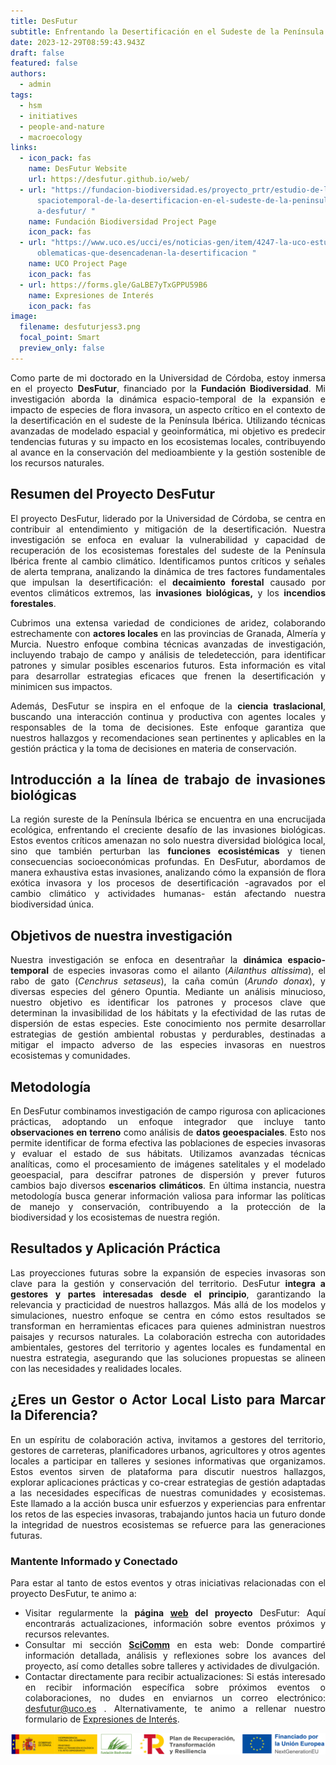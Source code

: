 ```yaml
---
title: DesFutur
subtitle: Enfrentando la Desertificación en el Sudeste de la Península Ibérica
date: 2023-12-29T08:59:43.943Z
draft: false
featured: false
authors:
  - admin
tags:
  - hsm
  - initiatives
  - people-and-nature
  - macroecology
links:
  - icon_pack: fas
    name: DesFutur Website
    url: https://desfutur.github.io/web/
  - url: "https://fundacion-biodiversidad.es/proyecto_prtr/estudio-de-la-dinamica-e\
      spaciotemporal-de-la-desertificacion-en-el-sudeste-de-la-peninsula-iberic\
      a-desfutur/ "
    name: Fundación Biodiversidad Project Page
    icon_pack: fas
  - url: "https://www.uco.es/ucci/es/noticias-gen/item/4247-la-uco-estudiara-las-pr\
      oblematicas-que-desencadenan-la-desertificacion "
    name: UCO Project Page
    icon_pack: fas
  - url: https://forms.gle/GaLBE7yTxGPPU59B6
    name: Expresiones de Interés
    icon_pack: fas
image:
  filename: desfuturjess3.png
  focal_point: Smart
  preview_only: false
---
```

<!--StartFragment-->

<div style="text-align: justify;">

Como parte de mi doctorado en la Universidad de Córdoba, estoy inmersa en el proyecto **DesFutur**, financiado por la **Fundación Biodiversidad**. Mi investigación aborda la dinámica espacio-temporal de la expansión e impacto de especies de flora invasora, un aspecto crítico en el contexto de la desertificación en el sudeste de la Península Ibérica. Utilizando técnicas avanzadas de modelado espacial y geoinformática, mi objetivo es predecir tendencias futuras y su impacto en los ecosistemas locales, contribuyendo al avance en la conservación del medioambiente y la gestión sostenible de los recursos naturales. 

<!--EndFragment-->

<!--StartFragment-->

<div style="text-align: justify;">

## Resumen del Proyecto DesFutur

El proyecto DesFutur, liderado por la Universidad de Córdoba, se centra en contribuir al entendimiento y mitigación de la desertificación. Nuestra investigación se enfoca en evaluar la vulnerabilidad y capacidad de recuperación de los ecosistemas forestales del sudeste de la Península Ibérica frente al cambio climático. Identificamos puntos críticos y señales de alerta temprana, analizando la dinámica de tres factores fundamentales que impulsan la desertificación: el **decaimiento forestal** causado por eventos climáticos extremos, las **invasiones biológicas,** y los **incendios forestales**.

Cubrimos una extensa variedad de condiciones de aridez, colaborando estrechamente con **actores locales** en las provincias de Granada, Almería y Murcia. Nuestro enfoque combina técnicas avanzadas de investigación, incluyendo trabajo de campo y análisis de teledetección, para identificar patrones y simular posibles escenarios futuros. Esta información es vital para desarrollar estrategias eficaces que frenen la desertificación y minimicen sus impactos.

Además, DesFutur se inspira en el enfoque de la **ciencia traslacional**, buscando una interacción continua y productiva con agentes locales y responsables de la toma de decisiones. Este enfoque garantiza que nuestros hallazgos y recomendaciones sean pertinentes y aplicables en la gestión práctica y la toma de decisiones en materia de conservación.

<!--EndFragment-->

<!--StartFragment-->

<div style="text-align: justify;">

## Introducción a la línea de trabajo de invasiones biológicas

La región sureste de la Península Ibérica se encuentra en una encrucijada ecológica, enfrentando el creciente desafío de las invasiones biológicas. Estos eventos críticos amenazan no solo nuestra diversidad biológica local, sino que también perturban las **funciones ecosistémicas** y tienen consecuencias socioeconómicas profundas. En DesFutur, abordamos de manera exhaustiva estas invasiones, analizando cómo la expansión de flora exótica invasora y los procesos de desertificación -agravados por el cambio climático y actividades humanas- están afectando nuestra biodiversidad única. 

<!--EndFragment-->

<!--StartFragment-->

<div style="text-align: justify;">

## Objetivos de nuestra investigación

Nuestra investigación se enfoca en desentrañar la **dinámica espacio-temporal** de especies invasoras como el ailanto (*Ailanthus altissima*), el rabo de gato (*Cenchrus setaseus*), la caña común (*Arundo donax*), y diversas especies del género Opuntia. Mediante un análisis minucioso, nuestro objetivo es identificar los patrones y procesos clave que determinan la invasibilidad de los hábitats y la efectividad de las rutas de dispersión de estas especies. Este conocimiento nos permite desarrollar estrategias de gestión ambiental robustas y perdurables, destinadas a mitigar el impacto adverso de las especies invasoras en nuestros ecosistemas y comunidades. 

<!--EndFragment-->

<!--StartFragment-->

<div style="text-align: justify;">

## Metodología

En DesFutur combinamos investigación de campo rigurosa con aplicaciones prácticas, adoptando un enfoque integrador que incluye tanto **observaciones en terreno** como análisis de **datos geoespaciales**. Esto nos permite identificar de forma efectiva las poblaciones de especies invasoras y evaluar el estado de sus hábitats. Utilizamos avanzadas técnicas analíticas, como el procesamiento de imágenes satelitales y el modelado geoespacial, para descifrar patrones de dispersión y prever futuros cambios bajo diversos **escenarios climáticos**. En última instancia, nuestra metodología busca generar información valiosa para informar las políticas de manejo y conservación, contribuyendo a la protección de la biodiversidad y los ecosistemas de nuestra región. 

<!--EndFragment-->

<!--StartFragment-->

<div style="text-align: justify;">

## Resultados y Aplicación Práctica

Las proyecciones futuras sobre la expansión de especies invasoras son clave para la gestión y conservación del territorio. DesFutur **integra a gestores y partes interesadas desde el principio**, garantizando la relevancia y practicidad de nuestros hallazgos. Más allá de los modelos y simulaciones, nuestro enfoque se centra en cómo estos resultados se transforman en herramientas eficaces para quienes administran nuestros paisajes y recursos naturales. La colaboración estrecha con autoridades ambientales, gestores del territorio y agentes locales es fundamental en nuestra estrategia, asegurando que las soluciones propuestas se alineen con las necesidades y realidades locales. 

<!--EndFragment-->

<!--StartFragment-->

<div style="text-align: justify;">

## ¿Eres un Gestor o Actor Local Listo para Marcar la Diferencia?

En un espíritu de colaboración activa, invitamos a gestores del territorio, gestores de carreteras, planificadores urbanos, agricultores y otros agentes locales a participar en talleres y sesiones informativas que organizamos. Estos eventos sirven de plataforma para discutir nuestros hallazgos, explorar aplicaciones prácticas y co-crear estrategias de gestión adaptadas a las necesidades específicas de nuestras comunidades y ecosistemas. Este llamado a la acción busca unir esfuerzos y experiencias para enfrentar los retos de las especies invasoras, trabajando juntos hacia un futuro donde la integridad de nuestros ecosistemas se refuerce para las generaciones futuras.  

### Mantente Informado y Conectado

Para estar al tanto de estos eventos y otras iniciativas relacionadas con el proyecto DesFutur, te animo a:

* Visitar regularmente la **página [web](https://desfutur.github.io/web/) del proyecto** DesFutur: Aquí encontrarás actualizaciones, información sobre eventos próximos y recursos relevantes.
* Consultar mi sección **[SciComm](https://jessica-bernal.com/#talks)** en esta web: Donde compartiré información detallada, análisis y reflexiones sobre los avances del proyecto, así como detalles sobre talleres y actividades de divulgación.
* Contactar directamente para recibir actualizaciones: Si estás interesado en recibir información específica sobre próximos eventos o colaboraciones, no dudes en enviarnos un correo electrónico: desfutur@uco.es . Alternativamente, te animo a rellenar nuestro formulario de [Expresiones de Interés](https://forms.gle/GaLBE7yTxGPPU59B6). 

<!--EndFragment-->

![](vice3-mterd-fb-prtr-next_bandera_color.png)
